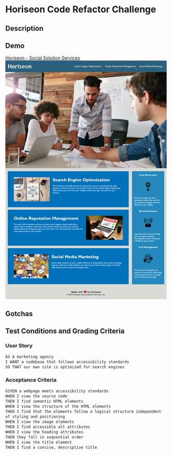 # Horiseon Code Refactor Challenge
## Description


## Demo
[Horiseon - Social Solution Services](https://glendonintendo.github.io/challenge1-horiseon-accessibility/)
![Image](assets/images/horiseon-webpage-screenshot.png)

## Gotchas


## Test Conditions and Grading Criteria





### User Story
```
AS A marketing agency
I WANT a codebase that follows accessibility standards
SO THAT our own site is optimized for search engines
```
### Acceptance Criteria
```
GIVEN a webpage meets accessibility standards
WHEN I view the source code
THEN I find semantic HTML elements
WHEN I view the structure of the HTML elements
THEN I find that the elements follow a logical structure independent of styling and positioning
WHEN I view the image elements
THEN I find accessible alt attributes
WHEN I view the heading attributes
THEN they fall in sequential order
WHEN I view the title element
THEN I find a concise, descriptive title
```